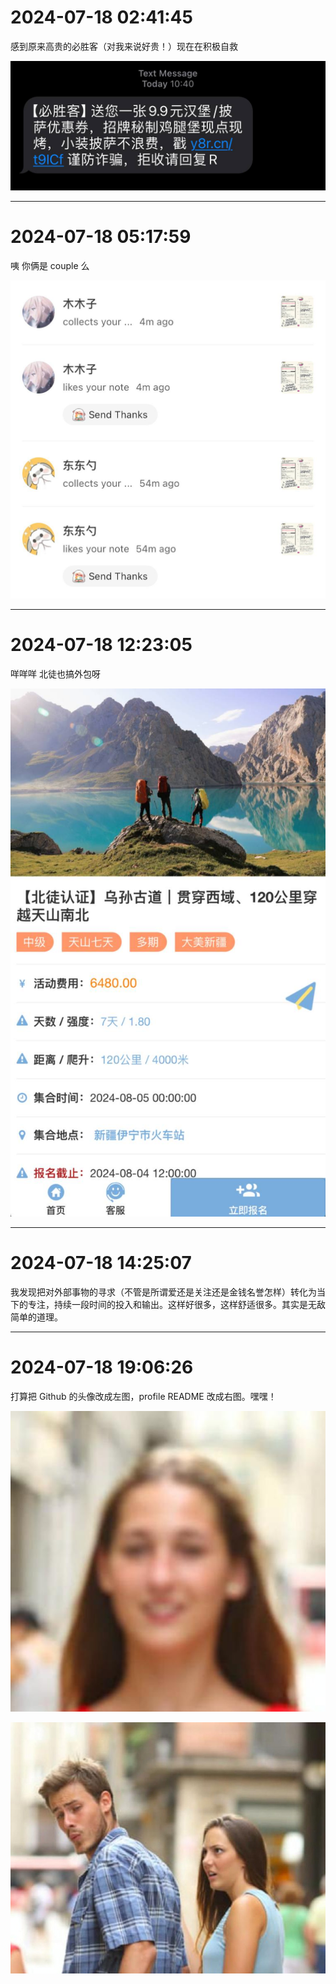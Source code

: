 # 2024-07-18 02:41:45

感到原来高贵的必胜客（对我来说好贵！）现在在积极自救

![Media](./media/14_14_20240718024145.jpg)


---
# 2024-07-18 05:17:59

咦 你俩是 couple 么

![Media](./media/15_15_20240718051759.jpg)


---
# 2024-07-18 12:23:05

咩咩咩 北徒也搞外包呀

![Media](./media/16_16_20240718122305.jpg)


---
# 2024-07-18 14:25:07

我发现把对外部事物的寻求（不管是所谓爱还是关注还是金钱名誉怎样）转化为当下的专注，持续一段时间的投入和输出。这样好很多，这样舒适很多。其实是无敌简单的道理。


---
# 2024-07-18 19:06:26

打算把 Github 的头像改成左图，profile README 改成右图。嘿嘿！

![Media](./media/18_18_20240718190626.jpg)

![Media](./media/19_19_20240718190626.jpg)

